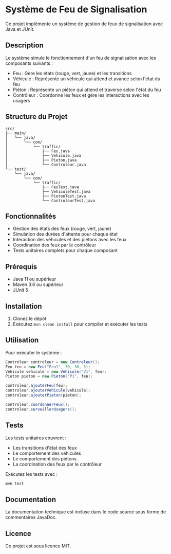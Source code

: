 # Système de Feu de Signalisation

Ce projet implémente un système de gestion de feux de signalisation avec Java et JUnit.

## Description

Le système simule le fonctionnement d'un feu de signalisation avec les composants suivants :
- Feu : Gère les états (rouge, vert, jaune) et les transitions
- Véhicule : Représente un véhicule qui attend et avance selon l'état du feu
- Piéton : Représente un piéton qui attend et traverse selon l'état du feu
- Contrôleur : Coordonne les feux et gère les interactions avec les usagers

## Structure du Projet

```
src/
├── main/
│   └── java/
│       └── com/
│           └── traffic/
│               ├── Feu.java
│               ├── Vehicule.java
│               ├── Pieton.java
│               └── Controleur.java
└── test/
    └── java/
        └── com/
            └── traffic/
                ├── FeuTest.java
                ├── VehiculeTest.java
                ├── PietonTest.java
                └── ControleurTest.java
```

## Fonctionnalités

- Gestion des états des feux (rouge, vert, jaune)
- Simulation des durées d'attente pour chaque état
- Interaction des véhicules et des piétons avec les feux
- Coordination des feux par le contrôleur
- Tests unitaires complets pour chaque composant

## Prérequis

- Java 11 ou supérieur
- Maven 3.6 ou supérieur
- JUnit 5

## Installation

1. Clonez le dépôt
2. Exécutez `mvn clean install` pour compiler et exécuter les tests

## Utilisation

Pour exécuter le système :

```java
Controleur controleur = new Controleur();
Feu feu = new Feu("Feu1", 30, 30, 5);
Vehicule vehicule = new Vehicule("V1", feu);
Pieton pieton = new Pieton("P1", feu);

controleur.ajouterFeu(feu);
controleur.ajouterVehicule(vehicule);
controleur.ajouterPieton(pieton);

controleur.coordonnerFeux();
controleur.surveillerUsagers();
```

## Tests

Les tests unitaires couvrent :
- Les transitions d'état des feux
- Le comportement des véhicules
- Le comportement des piétons
- La coordination des feux par le contrôleur

Exécutez les tests avec :
```bash
mvn test
```

## Documentation

La documentation technique est incluse dans le code source sous forme de commentaires JavaDoc.

## Licence

Ce projet est sous licence MIT. 